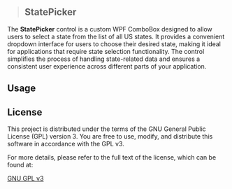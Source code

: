 > 
> ## StatePicker
> 
The **StatePicker** control is a custom WPF ComboBox designed to allow users to select a state from the 
list of all US states. It provides a convenient dropdown interface for users to choose their desired state, making it ideal for applications that require state selection functionality. The control simplifies the process of handling state-related data and ensures a consistent user experience across different parts of your application.

## Usage



## License
This project is distributed under the terms of the GNU General Public License (GPL) version 3. You are free to use, modify, and distribute this software in accordance with the GPL v3.

For more details, please refer to the full text of the license, which can be found at:

[GNU GPL v3](https://opensource.org/license/gpl-2-0)
